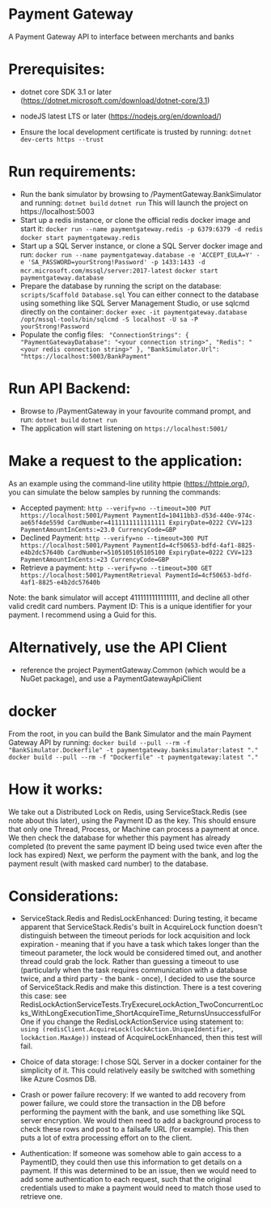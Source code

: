 # Payment Gateway

A Payment Gateway API to interface between merchants and banks

# Prerequisites:

-   dotnet core SDK 3.1 or later (https://dotnet.microsoft.com/download/dotnet-core/3.1)
-   nodeJS latest LTS or later (https://nodejs.org/en/download/)

-   Ensure the local development certificate is trusted by running:
    `dotnet dev-certs https --trust`

# Run requirements:

-   Run the bank simulator by browsing to /PaymentGateway.BankSimulator and running:
    `dotnet build`
    `dotnet run`
    This will launch the project on https://localhost:5003
-   Start up a redis instance, or clone the official redis docker image and start it:
    `docker run --name paymentgateway.redis -p 6379:6379 -d redis`
    `docker start paymentgateway.redis`
-   Start up a SQL Server instance, or clone a SQL Server docker image and run:
    `docker run --name paymentgateway.database -e 'ACCEPT_EULA=Y' -e 'SA_PASSWORD=yourStrong!Password' -p 1433:1433 -d mcr.microsoft.com/mssql/server:2017-latest`
    `docker start paymentgateway.database`
-   Prepare the database by running the script on the database:
    `scripts/Scaffold Database.sql`
    You can either connect to the database using something like SQL Server Management Studio, or use sqlcmd directly on the container:
    `docker exec -it paymentgateway.database /opt/mssql-tools/bin/sqlcmd -S localhost -U sa -P yourStrong!Password`
-   Populate the config files:
    ` "ConnectionStrings": { "PaymentGatewayDatabase": "<your connection string>", "Redis": "<your redis connection string>" }, "BankSimulator.Url": "https://localhost:5003/BankPayment"`

# Run API Backend:

-   Browse to /PaymentGateway in your favourite command prompt, and run:
    `dotnet build`
    `dotnet run`
-   The application will start listening on `https://localhost:5001/`

# Make a request to the application:

As an example using the command-line utility httpie (https://httpie.org/), you can simulate the below samples by running the commands:

-   Accepted payment:
    `http --verify=no --timeout=300 PUT https://localhost:5001/Payment PaymentId=10411bb3-d53d-440e-974c-ae65f4de559d CardNumber=4111111111111111 ExpiryDate=0222 CVV=123 PaymentAmountInCents:=23.0 CurrencyCode=GBP`
-   Declined Payment:
    `http --verify=no --timeout=300 PUT https://localhost:5001/Payment PaymentId=4cf50653-bdfd-4af1-8825-e4b2dc57640b CardNumber=5105105105105100 ExpiryDate=0222 CVV=123 PaymentAmountInCents:=23 CurrencyCode=GBP`
-   Retrieve a payment:
    `http --verify=no --timeout=300 GET https://localhost:5001/PaymentRetrieval PaymentId=4cf50653-bdfd-4af1-8825-e4b2dc57640b`

Note: the bank simulator will accept 4111111111111111, and decline all other valid credit card numbers.
Payment ID: This is a unique identifier for your payment. I recommend using a Guid for this.

# Alternatively, use the API Client

-   reference the project PaymentGateway.Common (which would be a NuGet package), and use a PaymentGatewayApiClient

# docker

From the root, in you can build the Bank Simulator and the main Payment Gateway API by running:
`docker build --pull --rm -f "BankSimulator.Dockerfile" -t paymentgateway.banksimulator:latest "."`
`docker build --pull --rm -f "Dockerfile" -t paymentgateway:latest "."`

# How it works:

We take out a Distributed Lock on Redis, using ServiceStack.Redis (see note about this later), using the Payment ID as the key.
This should ensure that only one Thread, Process, or Machine can process a payment at once.
We then check the database for whether this payment has already completed (to prevent the same payment ID being used twice even after the lock has expired)
Next, we perform the payment with the bank, and log the payment result (with masked card number) to the database.

# Considerations:

-   ServiceStack.Redis and RedisLockEnhanced:
    During testing, it became apparent that ServiceStack.Redis's built in AcquireLock function doesn't distinguish between the timeout periods for
    lock acquisition and lock expiration - meaning that if you have a task which takes longer than the timeout parameter, the lock would be considered
    timed out, and another thread could grab the lock. Rather than guessing a timeout to use (particularly when the task requires communication with
    a database twice, and a third party - the bank - once), I decided to use the source of ServiceStack.Redis and make this distinction. There is a test
    covering this case:
    see RedisLockActionServiceTests.TryExecureLockAction_TwoConcurrentLocks_WithLongExecutionTime_ShortAcquireTime_ReturnsUnsuccessfulForOne
    if you change the RedisLockActionService using statement to:
    `using (redisClient.AcquireLock(lockAction.UniqueIdentifier, lockAction.MaxAge))`
    instead of AcquireLockEnhanced, then this test will fail.

-   Choice of data storage:
    I chose SQL Server in a docker container for the simplicity of it. This could relatively easily be switched with something like Azure Cosmos DB.

-   Crash or power failure recovery:
    If we wanted to add recovery from power failure, we could store the transaction in the DB before performing the payment with the bank, and use something like SQL server encryption.
    We would then need to add a background process to check these rows and post to a failsafe URL (for example). This then puts a lot of extra processing effort on to the client.

-   Authentication:
    If someone was somehow able to gain access to a PaymentID, they could then use this information to get details on a payment. If this was determined to be an issue, then we would need to add
    some authentication to each request, such that the original credentials used to make a payment would need to match those used to retrieve one.
